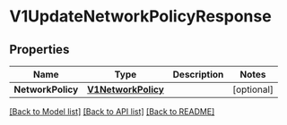 # V1UpdateNetworkPolicyResponse

## Properties

Name | Type | Description | Notes
------------ | ------------- | ------------- | -------------
**NetworkPolicy** | [**V1NetworkPolicy**](v1NetworkPolicy.md) |  | [optional] 

[[Back to Model list]](../README.md#documentation-for-models) [[Back to API list]](../README.md#documentation-for-api-endpoints) [[Back to README]](../README.md)


